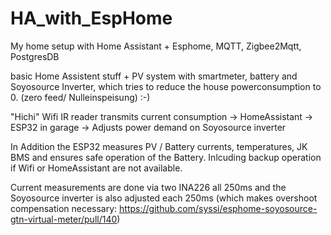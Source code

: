 # HA_with_EspHome
My home setup with Home Assistant + Esphome, MQTT, Zigbee2Mqtt, PostgresDB

basic Home Assistent stuff + PV system with smartmeter, battery and Soyosource Inverter, which tries to reduce the house powerconsumption to 0. (zero feed/ Nulleinspeisung) :-)

"Hichi" Wifi IR reader transmits current consumption -> HomeAssistant -> ESP32 in garage -> Adjusts power demand on Soyosource inverter

In Addition the ESP32 measures PV / Battery currents, temperatures, JK BMS and ensures safe operation of the Battery. Inlcuding backup operation if Wifi or HomeAssistant are not available.

Current measurements are done via two INA226 all 250ms and the Soyosource inverter is also adjusted each 250ms (which makes overshoot compensation necessary: https://github.com/syssi/esphome-soyosource-gtn-virtual-meter/pull/140)
